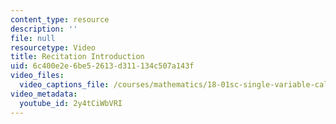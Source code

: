 ```yaml
---
content_type: resource
description: ''
file: null
resourcetype: Video
title: Recitation Introduction
uid: 6c400e2e-6be5-2613-d311-134c507a143f
video_files:
  video_captions_file: /courses/mathematics/18-01sc-single-variable-calculus-fall-2010/syllabus/recitation-introduction/2y4tCiWbVRI.vtt
video_metadata:
  youtube_id: 2y4tCiWbVRI
---
```

